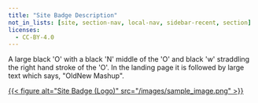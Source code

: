 ```yaml
---
title: "Site Badge Description"
not_in_lists: [site, section-nav, local-nav, sidebar-recent, section]
licenses:
  - CC-BY-4.0
---
```


A large black 'O' with a black 'N' middle of the 'O' and black 'w'
straddling the right hand stroke of the 'O'.
In the landing page it is followed by large text which says, "OldNew Mashup".

[{{< figure alt="Site Badge (Logo)" src="/images/sample_image.png" >}}](/siteentry/site-badge-description)
